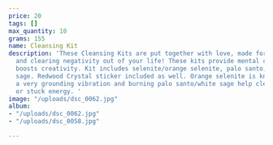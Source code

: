 ```yaml
---
price: 20
tags: []
max_quantity: 10
grams: 155
name: Cleansing Kit
description: 'These Cleansing Kits are put together with love, made for cleansing
  and clearing negativity out of your life! These kits provide mental clarity and
  boosts creativity. Kit includes selenite/orange selenite, palo santo, and white
  sage. Redwood Crystal sticker included as well. Orange selenite is known to offer
  a very grounding vibration and burning palo santo/white sage help clear any negativity
  or stuck energy. '
image: "/uploads/dsc_0062.jpg"
album:
- "/uploads/dsc_0062.jpg"
- "/uploads/dsc_0058.jpg"

---
```

